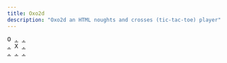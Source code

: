 ```yaml
---
title: Oxo2d 
description: "Oxo2d an HTML noughts and crosses (tic-tac-toe) player"
---
```


<pre class="oxo2d">
O <a href="../f/">.</a> <a href="../s/">.</a>
<a href="../14/">.</a> X <a href="../1b/">.</a>
<a href="../1i/">.</a> <a href="../1p/">.</a> <a href="../1u/">.</a>
</pre>
